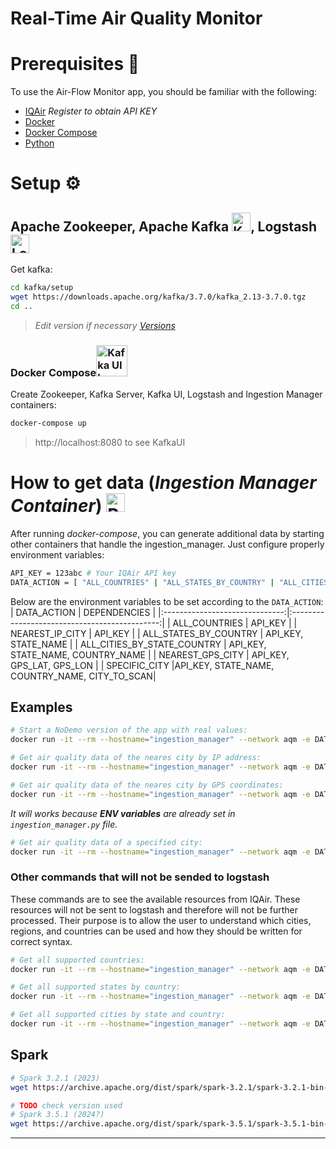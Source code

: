 # Real-Time Air Quality Monitor

# Prerequisites 📜
To use the Air-Flow Monitor app, you should be familiar with the following:
- [IQAir](https://www.iqair.com) *Register to obtain API KEY*
- [Docker](https://www.docker.com/)
- [Docker Compose](https://docs.docker.com/compose/)
- [Python](https://www.python.org/)

# Setup ⚙️

## Apache Zookeeper, Apache Kafka <img src="https://cdn.iconscout.com/icon/free/png-512/free-kafka-282292.png?f=webp&w=256" alt="Kafka Image" width="30">, Logstash <img src="https://cdn.iconscout.com/icon/free/png-512/free-logstash-3521553-2944971.png?f=webp&w=256" alt="Logstash Image" width="30">


Get kafka:
```bash
cd kafka/setup
wget https://downloads.apache.org/kafka/3.7.0/kafka_2.13-3.7.0.tgz
cd ..
```
> *Edit version if necessary [Versions](https://downloads.apache.org/kafka/)*

### Docker Compose<img src="https://cdn4.iconfinder.com/data/icons/logos-and-brands/512/97_Docker_logo_logos-256.png" alt="Kafka UI Image" width="50">

Create Zookeeper, Kafka Server, Kafka UI, Logstash and Ingestion Manager containers:
```bash
docker-compose up
```

> http://localhost:8080 to see KafkaUI


# How to get data (*Ingestion Manager Container*) <img src="https://cdn4.iconfinder.com/data/icons/logos-and-brands/512/267_Python_logo-256.png" alt="Python Image" width="30">

After running *docker-compose*, you can generate additional data by starting other containers that handle the ingestion_manager. Just configure properly environment variables:

```bash
API_KEY = 123abc # Your IQAir API key  
DATA_ACTION = [ "ALL_COUNTRIES" | "ALL_STATES_BY_COUNTRY" | "ALL_CITIES_BY_STATECOUNTRY" | "NEAREST_IP_CITY" | "NEAREST_GPS_CITY"] # Default value is DEMO
```


Below are the environment variables to be set according to the `DATA_ACTION`:
|           DATA_ACTION          |                    DEPENDENCIES               |
|:------------------------------:|:---------------------------------------------:|
|          ALL_COUNTRIES         |                      API_KEY                  |
|         NEAREST_IP_CITY        |                      API_KEY                  |
|       ALL_STATES_BY_COUNTRY    |                 API_KEY, STATE_NAME           |
|   ALL_CITIES_BY_STATE_COUNTRY  |         API_KEY, STATE_NAME, COUNTRY_NAME     |
|        NEAREST_GPS_CITY        |           API_KEY, GPS_LAT, GPS_LON           |
|         SPECIFIC_CITY          |API_KEY, STATE_NAME, COUNTRY_NAME, CITY_TO_SCAN|


## Examples

```bash
# Start a NoDemo version of the app with real values:
docker run -it --rm --hostname="ingestion_manager" --network aqm -e DATA_ACTION="NODEMO" air-quality-monitor-ingestion_manager
```

```bash
# Get air quality data of the neares city by IP address:
docker run -it --rm --hostname="ingestion_manager" --network aqm -e DATA_ACTION="NEAREST_IP_CITY" air-quality-monitor-ingestion_manager
```

```bash
# Get air quality data of the neares city by GPS coordinates:
docker run -it --rm --hostname="ingestion_manager" --network aqm -e DATA_ACTION="NEAREST_GPS_CITY" -e GPS_LAT="37.500000" -e GPS_LON="15.090278" air-quality-monitor-ingestion_manager
```

*It will works because **ENV variables** are already set in `ingestion_manager.py` file.*

```bash
# Get air quality data of a specified city:
docker run -it --rm --hostname="ingestion_manager" --network aqm -e DATA_ACTION="SPECIFIC_CITY" -e COUNTRY_NAME="Italy" -e STATE_NAME="Campania" -e CITY_TO_SCAN="Naples" air-quality-monitor-ingestion_manager
```


### Other commands that will not be sended to logstash
These commands are to see the available resources from IQAir. These resources will not be sent to logstash and therefore will not be further processed. Their purpose is to allow the user to understand which cities, regions, and countries can be used and how they should be written for correct syntax.

```bash
# Get all supported countries:
docker run -it --rm --hostname="ingestion_manager" --network aqm -e DATA_ACTION="ALL_COUNTRIES" air-quality-monitor-ingestion_manager
```

```bash
# Get all supported states by country:
docker run -it --rm --hostname="ingestion_manager" --network aqm -e DATA_ACTION="ALL_STATES_BY_COUNTRY" -e COUNTRY_NAME="Italy" air-quality-monitor-ingestion_manager
```

```bash
# Get all supported cities by state and country:
docker run -it --rm --hostname="ingestion_manager" --network aqm -e DATA_ACTION="ALL_CITIES_BY_STATE_COUNTRY" -e STATE_NAME="Calabria" -e COUNTRY_NAME="Italy" air-quality-monitor-ingestion_manager
```


## Spark
<!--  TODO -->
```bash
# Spark 3.2.1 (2023)
wget https://archive.apache.org/dist/spark/spark-3.2.1/spark-3.2.1-bin-hadoop3.2.tgz

# TODO check version used
# Spark 3.5.1 (2024?)
wget https://archive.apache.org/dist/spark/spark-3.5.1/spark-3.5.1-bin-hadoop3.tgz
```

---